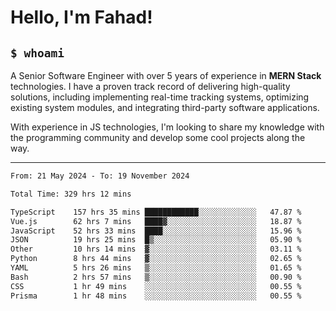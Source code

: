<h1>Hello, I'm Fahad!</h1>

<h2><code>$ whoami</code></h2>

A Senior Software Engineer with over 5 years of experience in **MERN Stack** technologies. I have a proven track record of delivering high-quality solutions, including implementing real-time tracking systems, optimizing existing system modules, and integrating third-party software applications.

With experience in JS technologies, I'm looking to share my knowledge with the programming community and develop some cool projects along the way.

---

<!--START_SECTION:waka-->

```txt
From: 21 May 2024 - To: 19 November 2024

Total Time: 329 hrs 12 mins

TypeScript    157 hrs 35 mins ████████████░░░░░░░░░░░░░   47.87 %
Vue.js        62 hrs 7 mins   ████▓░░░░░░░░░░░░░░░░░░░░   18.87 %
JavaScript    52 hrs 33 mins  ████░░░░░░░░░░░░░░░░░░░░░   15.96 %
JSON          19 hrs 25 mins  █▒░░░░░░░░░░░░░░░░░░░░░░░   05.90 %
Other         10 hrs 14 mins  ▓░░░░░░░░░░░░░░░░░░░░░░░░   03.11 %
Python        8 hrs 44 mins   ▓░░░░░░░░░░░░░░░░░░░░░░░░   02.65 %
YAML          5 hrs 26 mins   ▒░░░░░░░░░░░░░░░░░░░░░░░░   01.65 %
Bash          2 hrs 57 mins   ▒░░░░░░░░░░░░░░░░░░░░░░░░   00.90 %
CSS           1 hr 49 mins    ░░░░░░░░░░░░░░░░░░░░░░░░░   00.55 %
Prisma        1 hr 48 mins    ░░░░░░░░░░░░░░░░░░░░░░░░░   00.55 %
```

<!--END_SECTION:waka-->

<!--
**heyFahad/heyFahad** is a ✨ _special_ ✨ repository because its `README.md` (this file) appears on your GitHub profile.

Here are some ideas to get you started:

- 🔭 I’m currently working on ...
- 🌱 I’m currently learning ...
- 👯 I’m looking to collaborate on ...
- 🤔 I’m looking for help with ...
- 💬 Ask me about ...
- 📫 How to reach me: ...
- 😄 Pronouns: ...
- ⚡ Fun fact: ...
-->
